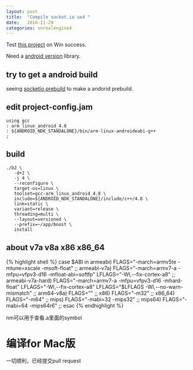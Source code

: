 ```yaml
---
layout: post
title:  "Compile socket.io ue4 "
date:   2016-11-29
categories: unrealengine4
---
```


Test [this project](https://github.com/getnamo/socketio-client-ue4) on Win success.

Need a [android version](https://github.com/getnamo/socketio-client-ue4/issues/21)
 library.

## try to get a android build

seeing [socketio prebuild](https://github.com/getnamo/socketio-client-prebuild)
 to make a andorid prebuild.

## edit project-config.jam
```
using gcc
: arm_linux_android_4.8
: ${ANDROID_NDK_STANDALONE}/bin/arm-linux-androideabi-g++
;
```

## build

```
./b2 \
   -d+2 \
   -j 4 \
   --reconfigure \
   target-os=linux \
   toolset=gcc-arm_linux_android_4.8 \
   include=${ANDROID_NDK_STANDALONE}/include/c++/4.8 \
   link=static \
   variant=release \
   threading=multi \
   --layout=versioned \
   --prefix=~/app/boost \
   install
```

## about v7a v8a x86 x86_64

{% highlight shell %}
case $ABI in
    armeabi)
        FLAGS="-march=armv5te -mtune=xscale -msoft-float"
        ;;
    armeabi-v7a)
        FLAGS="-march=armv7-a -mfpu=vfpv3-d16 -mfloat-abi=softfp"
        LFLAGS="-Wl,--fix-cortex-a8"
        ;;
    armeabi-v7a-hard)
        FLAGS="-march=armv7-a -mfpu=vfpv3-d16 -mhard-float"
        LFLAGS="-Wl,--fix-cortex-a8"
        LFLAGS="$LFLAGS -Wl,--no-warn-mismatch"
        ;;
    arm64-v8a)
        FLAGS=""
        ;;
    x86)
        FLAGS="-m32"
        ;;
    x86_64)
        FLAGS="-m64"
        ;;
    mips)
        FLAGS="-mabi=32 -mips32"
        ;;
    mips64)
        FLAGS="-mabi=64 -mips64r6"
        ;;
esac
{% endhighlight %}

nm可以用于查看.a里面的symbol

# 编译for Mac版

一切顺利，已经提交pull request

